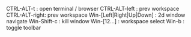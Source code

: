 CTRL-ALT-t    : open terminal / browser
CTRL-ALT-left : prev workspace
CTRL-ALT-right: prev workspace
Win-[Left|Right|Up|Down] : 2d window navigate
Win-Shift-c   : kill window
Win-[12...]   : workspace select
Win-b         : toggle toolbar
